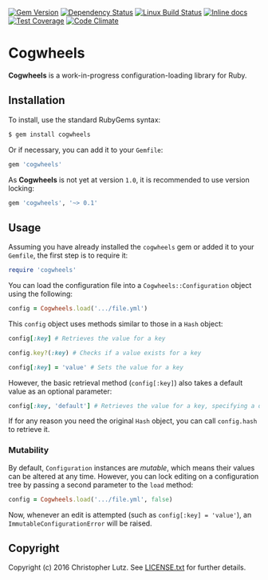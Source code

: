 [![Gem Version](https://badge.fury.io/rb/cogwheels.svg)](http://badge.fury.io/rb/cogwheels)
[![Dependency Status](https://gemnasium.com/badges/github.com/chrisblutz/cogwheels.svg)](https://gemnasium.com/github.com/chrisblutz/cogwheels)
[![Linux Build Status](https://travis-ci.org/chrisblutz/cogwheels.svg?branch=master)](https://travis-ci.org/chrisblutz/cogwheels)
[![Inline docs](http://inch-ci.org/github/chrisblutz/cogwheels.svg?branch=master)](http://inch-ci.org/github/chrisblutz/cogwheels)
[![Test Coverage](https://codeclimate.com/github/chrisblutz/cogwheels/badges/coverage.svg)](https://codeclimate.com/github/chrisblutz/cogwheels/coverage)
[![Code Climate](https://codeclimate.com/github/chrisblutz/cogwheels/badges/gpa.svg)](https://codeclimate.com/github/chrisblutz/cogwheels)

# Cogwheels

**Cogwheels** is a work-in-progress configuration-loading library for Ruby.

## Installation

To install, use the standard RubyGems syntax:
```sh
$ gem install cogwheels
```
Or if necessary, you can add it to your `Gemfile`:
```rb
gem 'cogwheels'
```
As **Cogwheels** is not yet at version `1.0`, it is recommended to use version locking:
```rb
gem 'cogwheels', '~> 0.1'
```

## Usage

Assuming you have already installed the `cogwheels` gem or added it to your `Gemfile`, the first step
is to require it:
```rb
require 'cogwheels'
```
You can load the configuration file into a `Cogwheels::Configuration` object using the following:
```rb
config = Cogwheels.load('.../file.yml')
```
This `config` object uses methods similar to those in a `Hash` object:
```rb
config[:key] # Retrieves the value for a key

config.key?(:key) # Checks if a value exists for a key

config[:key] = 'value' # Sets the value for a key
```
However, the basic retrieval method (`config[:key]`) also takes a default value as an optional parameter:
```rb
config[:key, 'default'] # Retrieves the value for a key, specifying a default value
```
If for any reason you need the original `Hash` object, you can call `config.hash` to retrieve it.

### Mutability

By default, `Configuration` instances are *mutable*, which means their values can be altered at any time.  However, you can lock
editing on a configuration tree by passing a second parameter to the `load` method:
```rb
config = Cogwheels.load('.../file.yml', false)
```
Now, whenever an edit is attempted (such as `config[:key] = 'value'`), an `ImmutableConfigurationError` will be raised.

## Copyright

Copyright (c) 2016 Christopher Lutz.  See [LICENSE.txt](LICENSE.txt) for further details.
